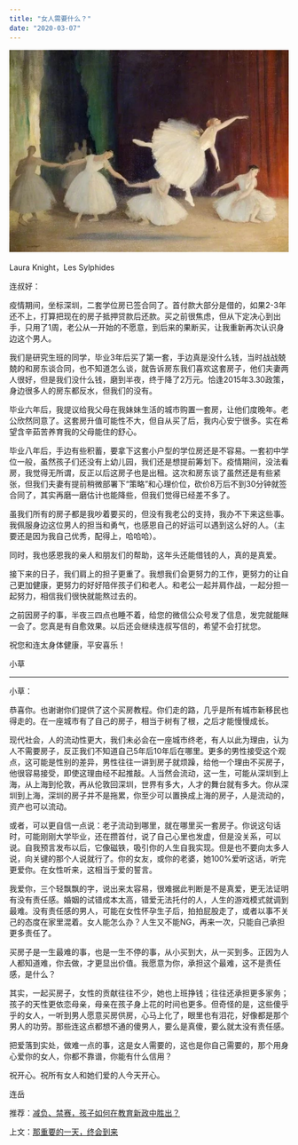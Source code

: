 ```yaml
---
title: "女人需要什么？"
date: "2020-03-07"
---
```


  

![连岳文章](images/连岳文章picture-11.jpg)

Laura Knight，Les Sylphides

  

连叔好：  

  

疫情期间，坐标深圳，二套学位房已签合同了。首付款大部分是借的，如果2-3年还不上，打算把现在的房子抵押贷款后还款。买之前很焦虑，但从下定决心到出手，只用了1周，老公从一开始的不愿意，到后来的果断买，让我重新再次认识身边这个男人。

  

我们是研究生班的同学，毕业3年后买了第一套，手边真是没什么钱，当时战战兢兢的和房东谈合同，也不知道怎么谈，就告诉房东我们喜欢这套房子，他们夫妻两人很好，但是我们没什么钱，磨到半夜，终于降了2万元。恰逢2015年3.30政策，身边很多人的房东都反水，但我们的没有。

  

毕业六年后，我提议给我父母在我妹妹生活的城市购置一套房，让他们度晚年。老公欣然同意了。这套房升值可能性不大，但自从买了后，我内心安宁很多。实在希望含辛茹苦养育我的父母能住的舒心。

  

毕业八年后，手边有些积蓄，要拿下这套小户型的学位房还是不容易。一套初中学位一般，虽然孩子们还没有上幼儿园，我们还是想提前筹划下。疫情期间，没法看房，我觉得无所谓，反正以后这房子也是出租。这次和房东谈了虽然还是有些紧张，但我们夫妻有提前稍微部署下“策略”和心理价位，砍价8万后不到30分钟就签合同了，其实再磨一磨估计也能降些，但我们觉得已经差不多了。

  

虽我们所有的房子都是我吵着要买的，但没有我老公的支持，我办不下来这些事。我佩服身边这位男人的担当和勇气，也感恩自己的好运可以遇到这么好的人。（主要还是因为我自己优秀，配得上，哈哈哈）。

  

同时，我也感恩我的亲人和朋友们的帮助，这年头还能借钱的人，真的是真爱。

  

接下来的日子，我们肩上的担子更重了。我想我们会更努力的工作，更努力的让自己更加健康，更努力的好好陪伴孩子们和老人。和老公一起并肩作战，一起分担一起努力，相信我们很快就能熬过去的。

  

之前因房子的事，半夜三四点也睡不着，给您的微信公众号发了信息，发完就能眯一会了。您真是有自愈效果。以后还会继续连叔写信的，希望不会打扰您。

  

祝您和连太身体健康，平安喜乐！

  

小草

  

* * *

  

小草：

  

恭喜你。也谢谢你们提供了这个买房教程。你们走的路，几乎是所有城市新移民也得走的。在一座城市有了自己的房子，相当于树有了根，之后才能慢慢成长。

  

现代社会，人的流动性更大，我们未必会在一座城市终老，有人以此为理由，认为人不需要房子，反正我们不知道自己5年后10年后在哪里。更多的男性接受这个观点，这可能是性别的差异，男性往往一讲到房子就烦躁，给他一个理由不买房子，他很容易接受，即使这理由经不起推敲。人当然会流动，这一生，可能从深圳到上海，从上海到伦敦，再从伦敦回深圳，世界有多大，人才的舞台就有多大。你从深圳到上海，深圳的房子并不是拖累，你至少可以置换成上海的房子，人是流动的，资产也可以流动。

  

或者，可以更自信一点说：老子流动到哪里，就在哪里买一套房子。你说这句话时，可能刚刚大学毕业，还在攒首付，说了自己心里也发虚，但是没关系，可以说。自我预言发布以后，它像磁铁，吸引你的人生自我实现。但是也不要向太多人说，向关键的那个人说就行了。你的女友，或你的老婆，她100%爱听这话，听完更爱你。在女性听来，这相当于爱的誓言。

  

我爱你，三个轻飘飘的字，说出来太容易，很难据此判断是不是真爱，更无法证明有没有责任感。婚姻的试错成本太高，错爱无法托付的人，人生的游戏模式就调到最难。没有责任感的男人，可能在女性怀孕生子后，拍拍屁股走了，或者以事不关己的态度在家里混着。女人能怎么办？人生又不能NG，再来一次，只能自己承担更多责任了。

  

买房子是一生最难的事，也是一生不停的事，从小买到大，从一买到多。正因为人人都知道难，你去做，才更显出价值。我愿意为你，承担这个最难，这不是责任感，是什么？  

  

其实，一起买房子，女性的贡献往往不少，她也上班挣钱；往往还承担更多家务；孩子的天性更依恋母亲，母亲在孩子身上花的时间也更多。但奇怪的是，这些傻乎乎的女人，一听到男人愿意买房供房，心马上化了，眼里也有泪花，好像都是那个男人的功劳。那些连这点都想不通的傻男人，要么是真傻，要么就太没有责任感。

  

把爱落到实处，做难一点的事，这是女人需要的，这也是你自己需要的，那个用身心爱你的女人，你都不靠谱，你能有什么信用？  

  

祝开心。祝所有女人和她们爱的人今天开心。

  

连岳

  

推荐：[减负、禁赛，孩子如何在教育新政中胜出？](http://mp.weixin.qq.com/s?__biz=MjM5NDU0Mjk2MQ==&mid=2651625985&idx=1&sn=0f0c042e04990a259e84746a65a7c3c2&chksm=bd7e1e1f8a0997099738e2de608dd718a3676f4870300a3020eac9f53b863274121bd3a89cd0&scene=21#wechat_redirect)  

上文：[那重要的一天，终会到来](http://mp.weixin.qq.com/s?__biz=MjM5NDU0Mjk2MQ==&mid=2651637721&idx=1&sn=7eabdd20e3be62b0a5df5b2f969f84aa&chksm=bd7e43c78a09cad14460c030135f3dbd7d4bbe2ca1291c8a765962c05c41b1cffc52110b1558&scene=21#wechat_redirect)
